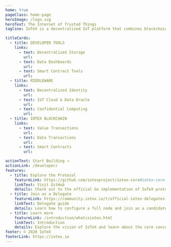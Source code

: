 ```yaml
---
home: true
pageClass: home-page
heroImage: /logo.svg
heroText: The Internet of Trusted Things
tagline: IoTeX is a decentralized IoT platform that combines blockchain, secure hardware, and data services components.

titleCards:
  - title: DEVELOPER TOOLS
    links:
      - text: Decentralized Storage
        url:
      - text: Data Dashboards
        url:
      - text: Smart Contract Tools
        url:
  - title: MIDDLEWARE
    links:
      - text: Decentralized Identity
        url:
      - text: IoT Cloud & Data Oracle
        url:
      - text: Confidential Computing
        url:
  - title: IOTEX BLOCKCHAIN
    links:
      - text: Value Transactions
        url:
      - text: Data Transactions
        url:
      - text: Smart Contracts
        url:

actionText: Start Building →
actionLink: /developer/
features:
  - title: Explore the Protocol
    featureLink: https://github.com/iotexproject/iotex-core#iotex-core
    linkText: Visit GitHub
    details: Check out to the official Go implementation of IoTeX protocol!
  - title: Join as a Delegate
    featureLink: https://community.iotex.io/t/official-iotex-delegates-thread/1263
    linkText: Delegate guide
    details: Learn how to configure a full node and join as a candidate delegate.
  - title: Learn more
    featureLink: /introduction/whatisiotex.html
    linkText: Introduction
    details: Explore the vision of IoTeX and learn about the core concepts.
footer: © 2020 IoTeX
footerLink: https://iotex.io
---
```


